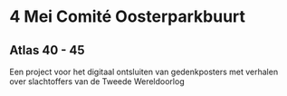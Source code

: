 # 4 Mei Comité Oosterparkbuurt

## Atlas 40 - 45
Een project voor het digitaal ontsluiten van gedenkposters met verhalen over slachtoffers van de Tweede Wereldoorlog
